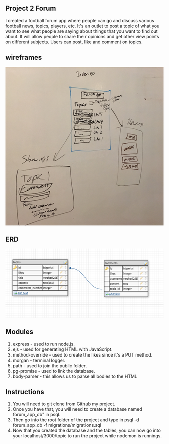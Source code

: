 ## Project 2 Forum

I created a football forum app where people can go and discuss various football news, topics, players, etc.
It's an outlet to post a topic of what you want to see what people are saying about things that you want to find out about.
It will allow people to share their opinions and get other view points on different subjects. Users can post, like and comment on topics.


## wireframes

![Alt Text](https://github.com/jonrtroy/forum-app/blob/master/forum_wireframe.jpg)

## ERD

![Alt Text](https://github.com/jonrtroy/forum-app/blob/master/forum_ERD.png)


## Modules

1. express - used to run node.js.
2. ejs - used for generating HTML with JavaScript.
3. method-override - used to create the likes since it's a PUT method.
4. morgan - terminal logger.
5. path - used to join the public folder.
6. pg-promise - used to link the database.
7. body-parser - this allows us to parse all bodies to the HTML

## Instructions

1. You will need to git clone from Github my project.
2. Once you have that, you will need to create a database named forum_app_db" in psql.
3. Then go into the root folder of the project and type in psql -d forum_app_db -f migrations/migrations.sql
4. Now that you created the database and the tables, you can now go into your localhost/3000/topic to run the project while nodemon is runnings.
